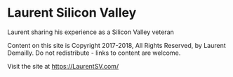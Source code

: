 # Laurent Silicon Valley

Laurent sharing his experience as a Silicon Valley veteran

Content on this site is Copyright 2017-2018, All Rights Reserved, by Laurent Demailly.
Do not redistribute - links to content are welcome.

Visit the site at https://LaurentSV.com/
